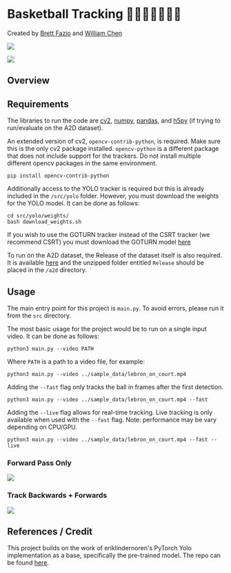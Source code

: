 # Basketball Tracking 🏀⛹🏻‍♀️⛹🏿‍♂️

Created by [Brett Fazio](http://linkedin.com/in/brett-fazio/) and [William Chen](https://www.linkedin.com/in/william-chen-6474a216b/)

![](assets/bron.gif)

![](assets/davis.gif)

## Overview

## Requirements 

The libraries to run the code are [cv2](https://pypi.org/project/opencv-python/), [numpy](https://numpy.org/), [pandas](https://pandas.pydata.org/), and [h5py](https://www.h5py.org/) (if trying to run/evaluate on the A2D dataset). 

An extended version of cv2, ```opencv-contrib-python```, is required. Make sure this is the only cv2 package installed. ```opencv-python``` is a different package that does not include support for the trackers. Do not install multiple different opencv packages in the same environment.
```
pip install opencv-contrib-python
```

Additionally access to the YOLO tracker is required but this is already included in the `/src/yolo` folder. However, you must download the weights for the YOLO model. It can be done as follows:

```
cd src/yolo/weights/
bash download_weights.sh
```

If you wish to use the GOTURN tracker instead of the CSRT tracker (we recommend CSRT) you must download the GOTURN model [here](https://github.com/Mogball/goturn-files)

To run on the A2D dataset, the Release of the dataset itself is also required. It is available [here](https://web.eecs.umich.edu/~jjcorso/r/a2d/) and the unzipped folder entitled `Release` should be placed in the `/a2d` directory.

## Usage

The main entry point for this project is `main.py`. To avoid errors, please run it from the `src` directory. 

The most basic usage for the project would be to run on a single input video. It can be done as follows:

```
python3 main.py --video PATH
```

Where `PATH` is a path to a video file, for example:

```
python3 main.py --video ../sample_data/lebron_on_court.mp4
```

Adding the `--fast` flag only tracks the ball in frames after the first detection. 
```
python3 main.py --video ../sample_data/lebron_on_court.mp4 --fast
```

Adding the `--live` flag allows for real-time tracking. Live tracking is only available when used with the `--fast` flag.
Note: performance may be vary depending on CPU/GPU.
```
python3 main.py --video ../sample_data/lebron_on_court.mp4 --fast --live
```

### Forward Pass Only
![](assets/forwards.gif) 

### Track Backwards + Forwards
![](assets/full.gif)

## References / Credit

This project builds on the work of eriklindernoren's PyTorch Yolo implementation as a base, specifically the pre-trained model. The repo can be found [here](https://github.com/eriklindernoren/PyTorch-YOLOv3).
